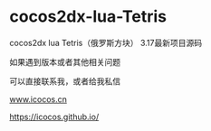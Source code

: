 # cocos2dx-lua-Tetris
cocos2dx lua Tetris（俄罗斯方块） 3.17最新项目源码 


如果遇到版本或者其他相关问题

可以直接联系我，或者给我私信

www.icocos.cn

https://icocos.github.io/
